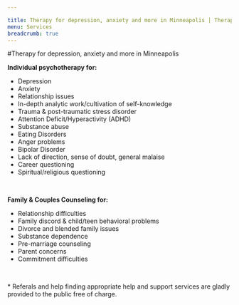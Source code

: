 ```yaml
---

title: Therapy for depression, anxiety and more in Minneapolis | Therapy Minneapolis - Integral Psychotherapy
menu: Services
breadcrumb: true
---
```


#Therapy for depression, anxiety and more in Minneapolis


**Individual psychotherapy for:**

- Depression
- Anxiety
- Relationship issues
- In-depth analytic work/cultivation of self-knowledge
- Trauma &amp; post-traumatic stress disorder
- Attention Deficit/Hyperactivity (ADHD)
- Substance abuse
- Eating Disorders
- Anger problems
- Bipolar Disorder
- Lack of direction, sense of doubt, general malaise
- Career questioning
- Spiritual/religious questioning

&nbsp;

**Family &amp; Couples Counseling for:**

- Relationship difficulties
- Family discord &amp; child/teen behavioral problems
- Divorce and blended family issues
- Substance dependence
- Pre-marriage counseling
- Parent concerns
- Commitment difficulties

&nbsp;

\* Referals and help finding appropriate help and support services are gladly provided to the public free of charge.
